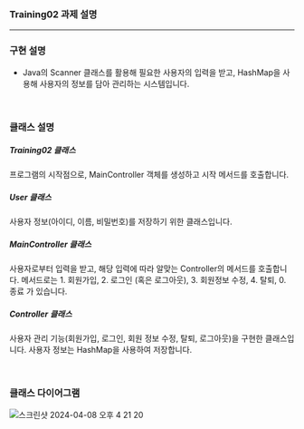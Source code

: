 ### Training02 과제 설명
------

### 구현 설명
- Java의 Scanner 클래스를 활용해 필요한 사용자의 입력을 받고, HashMap을 사용해 사용자의 정보를 담아 관리하는 시스템입니다.

<br>

### 클래스 설명
##### Training02 클래스
프로그램의 시작점으로, MainController 객체를 생성하고 시작 메서드를 호출합니다.

##### User 클래스
사용자 정보(아이디, 이름, 비밀번호)를 저장하기 위한 클래스입니다.

##### MainController 클래스
사용자로부터 입력을 받고, 해당 입력에 따라 알맞는 Controller의 메서드를 호출합니다.
메서드로는 1. 회원가입, 2. 로그인 (혹은 로그아웃), 3. 회원정보 수정, 4. 탈퇴, 0. 종료 가 있습니다.

##### Controller 클래스
사용자 관리 기능(회원가입, 로그인, 회원 정보 수정, 탈퇴, 로그아웃)을 구현한 클래스입니다.
사용자 정보는 HashMap을 사용하여 저장합니다.

<br>


### 클래스 다이어그램
![스크린샷 2024-04-08 오후 4 21 20](https://github.com/yjp8842/Java_Training/assets/109319379/40a5f813-da6d-4be0-a709-3cebdf2d2838)
